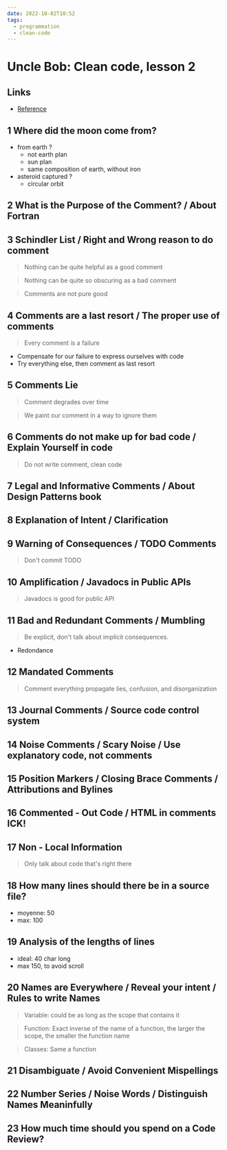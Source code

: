 ```yaml
---
date: 2022-10-02T10:52
tags:
  - programmation
  - clean-code
---
```


# Uncle Bob: Clean code, lesson 2

## Links

- [Reference](https://www.youtube.com/watch?v=2a_ytyt9sf8&list=PLmmYSbUCWJ4x1GO839azG_BBw8rkh-zOj)



## 1 Where did the moon come from?

- from earth ?
  - not earth plan
  - sun plan 
  - same composition of earth, without iron
- asteroid captured ?
  - circular orbit  

## 2 What is the Purpose of the Comment? / About Fortran


## 3 Schindler List / Right and Wrong reason to do comment

> Nothing can be quite helpful as a good comment

> Nothing can be quite so obscuring as a bad comment

> Comments are not pure good

## 4 Comments are a last resort / The proper use of comments

> Every comment is a failure

- Compensate for our failure to express ourselves with code
- Try everything else, then comment as last resort



## 5 Comments Lie

> Comment degrades over time

> We paint our comment in a way to ignore them

## 6 Comments do not make up for bad code / Explain Yourself in code

> Do not write comment, clean code

## 7 Legal and  Informative Comments / About Design Patterns book



## 8 Explanation of Intent / Clarification



## 9 Warning of Consequences / TODO Comments

> Don't commit TODO

## 10 Amplification / Javadocs in Public APIs

> Javadocs is good for public API

## 11 Bad and Redundant Comments / Mumbling 

> Be explicit, don't talk about implicit consequences. 

- Redondance

## 12 Mandated Comments

> Comment everything propagate lies, confusion, and disorganization

## 13 Journal Comments / Source code control system


## 14 Noise Comments / Scary Noise / Use explanatory code, not comments


## 15 Position Markers / Closing Brace Comments / Attributions and Bylines


## 16 Commented - Out Code / HTML in comments ICK!


## 17 Non - Local Information

> Only talk about code that's right there

## 18 How many lines should there be in a source file?

- moyenne: 50
- max: 100

## 19 Analysis of the lengths of lines

- ideal: 40 char long
- max 150, to avoid scroll 

## 20 Names are Everywhere / Reveal your intent / Rules to write Names

> Variable: could be as long as the scope that contains it 

> Function: Exact inverse of the name of a function, the larger the scope, the smaller the function name 

> Classes: Same a function

## 21 Disambiguate / Avoid Convenient Mispellings


## 22 Number Series / Noise Words / Distinguish Names Meaninfully


## 23 How much time should you spend on a Code Review?
